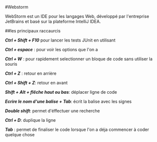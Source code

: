 
  #Webstorm

WebStorm est un IDE pour les langages Web, développé par l'entreprise JetBrains et basé sur la plateforme IntelliJ IDEA.




##les principaux raccaurcis


_**Ctrl + Shift + F10**_ pour lancer les tests JUnit en utilisant 

**_Ctrl + espace_** : pour voir les options que l'on a

**_Ctrl + W_** : pour rapidement selectionner un bloque de code sans utiliser la souris

**_Ctrl + Z_** : retour en arrière

**_Ctrl + Shift + Z_**: retour en avant

**_Shift + Alt + flêche haut ou bas_**: déplacer ligne de code

**_Ecrire le nom d'une balise + Tab_**: écrit la balise avec les signes

**_Double shift_**: permet d'éffectuer une recherche

**_Ctrl + D_**: duplique la ligne

**_Tab_** : permet de finaliser le code lorsque l'on a déja commencer à coder quelque chose

